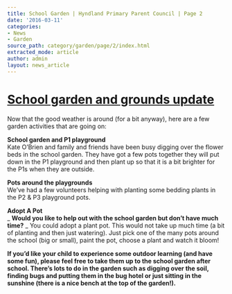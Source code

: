 ```yaml
---
title: School Garden | Hyndland Primary Parent Council | Page 2
date: '2016-03-11'
categories:
- News
- Garden
source_path: category/garden/page/2/index.html
extracted_mode: article
author: admin
layout: news_article
---
```


# [School garden and grounds update](/news/school-garden-and-grounds-update/)


Now that the good weather is around (for a bit anyway), here are a few garden activities that are going on:

**School garden and P1 playground**  
Kate O’Brien and family and friends have been busy digging over the flower beds in the school garden. They have got a few pots together they will put down in the P1 playground and then plant up so that it is a bit brighter for the P1s when they are outside.

**Pots around the playgrounds**  
We’ve had a few volunteers helping with planting some bedding plants in the P2 & P3 playground pots.

**Adopt A Pot**  
_ **Would you like to help out with the school garden but don’t have much time?** _ You could adopt a plant pot. This would not take up much time (a bit of planting and then just watering). Just pick one of the many pots around the school (big or small), paint the pot, choose a plant and watch it bloom!

**If you’d like your child to experience some outdoor learning (and have some fun), please feel free to take them up to the school garden after school. There’s lots to do in the garden such as digging over the soil, finding bugs and putting them in the bug hotel or just sitting in the sunshine (there is a nice bench at the top of the garden!).**
